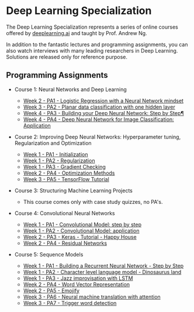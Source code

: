 # Deep Learning Specialization
The Deep Learning Specialization represents a series of online courses offered by [deeplearning.ai](https://www.deeplearning.ai) and taught by Prof. Andrew Ng. 

In addition to the fantastic lectures and programming assignments, you can also watch interviews with many leading researchers in Deep Learning. Solutions are released only for reference purpose.

## Programming Assignments
* Course 1: Neural Networks and Deep Learning

  * [Week 2 - PA1 - Logistic Regression with a Neural Network mindset](https://github.com/djordjebatic/Deep-Learning-Specialization/blob/master/1%20Neural%20Networks%20and%20Deep%20Learning/Week%202/Logistic%20Regression%20as%20a%20Neural%20Network/Logistic%20Regression%20with%20a%20Neural%20Network%20mindset%20v5.ipynb)
  * [Week 3 - PA2 - Planar data classification with one hidden layer](https://github.com/djordjebatic/Deep-Learning-Specialization/blob/master/1%20Neural%20Networks%20and%20Deep%20Learning/Week%203/Planar%20data%20classification%20with%20one%20hidden%20layer/Planar_data_classification_with_onehidden_layer_v6b.ipynb)
  * [Week 4 - PA3 - Building your Deep Neural Network: Step by Step¶](https://github.com/djordjebatic/Deep-Learning-Specialization/blob/master/1%20Neural%20Networks%20and%20Deep%20Learning/Week%204/Building%20your%20Deep%20Neural%20Network%20-%20Step%20by%20Step/Building%20your%20Deep%20Neural%20Network%20-%20Step%20by%20Step%20v8.ipynb)
  * [Week 4 - PA4 - Deep Neural Network for Image Classification: Application](https://github.com/djordjebatic/Deep-Learning-Specialization/blob/master/1%20Neural%20Networks%20and%20Deep%20Learning/Week%204/Deep%20Neural%20Network%20Application_%20Image%20Classification/Deep%20Neural%20Network%20-%20Application%20v8.ipynb)

* Course 2: Improving Deep Neural Networks: Hyperparameter tuning, Regularization and Optimization

  * [Week 1 - PA1 - Initialization](https://github.com/djordjebatic/Deep-Learning-Specialization/blob/master/2%20Improving%20Deep%20Neural%20Networks/Week%201/Initialization/Initialization.ipynb)
  * [Week 1 - PA2 - Regularization](https://github.com/djordjebatic/Deep-Learning-Specialization/blob/master/2%20Improving%20Deep%20Neural%20Networks/Week%201/Regularization/Regularization%20-%20v2.ipynb)
  * [Week 1 - PA3 - Gradient Checking](https://github.com/djordjebatic/Deep-Learning-Specialization/blob/master/2%20Improving%20Deep%20Neural%20Networks/Week%201/Gradient%20Checking/Gradient%20Checking%20v1.ipynb)
  * [Week 2 - PA4 - Optimization Methods](https://github.com/djordjebatic/Deep-Learning-Specialization/blob/master/2%20Improving%20Deep%20Neural%20Networks/Week%202/Optimization%20methods.ipynb)
  * [Week 3 - PA5 - TensorFlow Tutorial](https://github.com/djordjebatic/Deep-Learning-Specialization/blob/master/2%20Improving%20Deep%20Neural%20Networks/Week%203/Tensorflow%20Tutorial%20v3a.ipynb)

* Course 3: Structuring Machine Learning Projects

  * This course comes only with case study quizzes, no PA's.
  
* Course 4: Convolutional Neural Networks

  * [Week 1 - PA1 - Convolutional Model: step by step](https://github.com/djordjebatic/Deep-Learning-Specialization/blob/master/4%20Convolutional%20Neural%20Networks/week1/Convolution%20model%20-%20Step%20by%20Step%20-%20v2.ipynb)
  * [Week 1 - PA2 - Convolutional Model: application](https://github.com/djordjebatic/Deep-Learning-Specialization/blob/master/4%20Convolutional%20Neural%20Networks/week1/Convolution%20model%20-%20Application%20-%20v1.ipynb)
  * [Week 2 - PA3 - Keras - Tutorial - Happy House](https://github.com/djordjebatic/Deep-Learning-Specialization/blob/master/4%20Convolutional%20Neural%20Networks/week2/KerasTutorial/Keras%20-%20Tutorial%20-%20Happy%20House%20v2.ipynb)
  * [Week 2 - PA4 - Residual Networks](https://github.com/djordjebatic/Deep-Learning-Specialization/blob/master/4%20Convolutional%20Neural%20Networks/week2/ResNets/Residual%20Networks%20-%20v2.ipynb)
  
* Course 5: Sequence Models

  * [Week 1 - PA1 - Building a Recurrent Neural Network - Step by Step](https://github.com/djordjebatic/Deep-Learning-Specialization/blob/master/5%20Sequential%20Models/Week%201/Building%20a%20Recurrent%20Neural%20Network%20-%20Step%20by%20Step/Building%20a%20Recurrent%20Neural%20Network%20-%20Step%20by%20Step%20-%20v3.ipynb)
  * [Week 1 - PA2 - Character level language model - Dinosaurus land](https://github.com/djordjebatic/Deep-Learning-Specialization/blob/master/5%20Sequential%20Models/Week%201/Dinosaur%20Island%20--%20Character-level%20language%20model/Dinosaurus%20Island%20--%20Character%20level%20language%20model%20final%20-%20v3.ipynb)
  * [Week 1 - PA3 - Jazz improvisation with LSTM](https://github.com/djordjebatic/Deep-Learning-Specialization/blob/master/5%20Sequential%20Models/Week%201/Jazz%20improvisation%20with%20LSTM/Improvise%20a%20Jazz%20Solo%20with%20an%20LSTM%20Network%20-%20v3.ipynb)
  * [Week 2 - PA4 - Word Vector Representation](https://github.com/djordjebatic/Deep-Learning-Specialization/blob/master/5%20Sequential%20Models/Week%202/Word%20Vector%20Representation/Operations%20on%20word%20vectors%20-%20v2.ipynb)
  * [Week 2 - PA5 - Emojify](https://github.com/djordjebatic/Deep-Learning-Specialization/blob/master/5%20Sequential%20Models/Week%202/Emojify/Emojify%20-%20v2.ipynb)
  * [Week 3 - PA6 - Neural machine translation with attention](https://github.com/djordjebatic/Deep-Learning-Specialization/blob/master/5%20Sequential%20Models/Week%203/Machine%20Translation/Neural%20machine%20translation%20with%20attention%20-%20v4.ipynb)
  * [Week 3 - PA7 - Trigger word detection](https://github.com/djordjebatic/Deep-Learning-Specialization/blob/master/5%20Sequential%20Models/Week%203/Trigger%20word%20detection/Trigger%20word%20detection%20-%20v1.ipynb)
